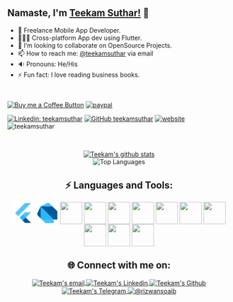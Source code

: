 ## Namaste, I'm [Teekam Suthar!](https://teekamsuthar.com) 🙏

- 📱 Freelance Mobile App Developer.
- 👨🏻‍💻 Cross-platform App dev using Flutter.
- 💼 I’m looking to collaborate on OpenSource Projects.
- 📫 How to reach me: [@teekamsuthar](mailto:contact@teekamsuthar.com) via email
- 🔉 Pronouns: He/His
- ⚡ Fun fact: I love reading business books.

<br/>

[<img alt="Buy me a Coffee Button" width=200 src="https://cdn.buymeacoffee.com/buttons/v2/default-yellow.png">](https://www.buymeacoffee.com/teekamsuthar)  [![paypal](https://www.paypalobjects.com/en_US/i/btn/btn_donateCC_LG.gif)](https://paypal.me/teekamsuthar) 
<p align="center">
  
<!-- 
[![Twitter: Teekam_Suthar](https://img.shields.io/twitter/follow/Teekam_Suthar?style=social)](https://twitter.com/Teekam_Suthar) -->
[![Linkedin: teekamsuthar](https://img.shields.io/badge/-teekamsuthar-blue?style=flat-square&logo=Linkedin&logoColor=white&link=https://www.linkedin.com/in/teekamsuthar/)](https://www.linkedin.com/in/teekamsuthar)
[![GitHub teekamsuthar](https://img.shields.io/github/followers/teekamsuthar?label=follow&style=social)](https://github.com/teekamsuthar)
[![website](https://img.shields.io/badge/PortfolioWebsite-teekamsuthar.com-2648ff?style=flat-square&logo=google-chrome)](https://teekamsuthar.com) 
<img src="https://komarev.com/ghpvc/?username=teekamsuthar&label=Views&color=blue&style=plastic" alt="teekamsuthar" /> 

</p>

<br>

<!-- <a href="https://github.com/teekamsuthar">
  <img align="center" src="https://github-readme-stats.vercel.app/api/top-langs/?username=teekamsuthar&theme=light&hide_langs_below=0" />
</a> -->
<p align="center">
  
  <a href="https://github.com/teekamsuthar">
  <img align="center" src="https://github-readme-stats.vercel.app/api?username=teekamsuthar&show_icons=true&theme=light&line_height=27" alt="Teekam's github stats"/>
  </a>
  <br>
  <img alt = "Top Languages" src="https://github-readme-stats.vercel.app/api/top-langs/?username=teekamsuthar&hide=html,css&hide_border=true&title_color=5391FE&text_color=555"/>

</p>

<p align="center"><h2 align="center">⚡ Languages and Tools:</h2></p>

<p align="center">
<img align="center" width="50" height="50" src="https://raw.githubusercontent.com/github/explore/80688e429a7d4ef2fca1e82350fe8e3517d3494d/topics/flutter/flutter.png">
<img align="center" width="50" height="50" src="https://raw.githubusercontent.com/github/explore/80688e429a7d4ef2fca1e82350fe8e3517d3494d/topics/dart/dart.png">
<img align="center" width="50" height="50" src="https://cdn.jsdelivr.net/gh/devicons/devicon/icons/vscode/vscode-original.svg">
<img align="center" width="50" height="50" src="https://cdn.jsdelivr.net/gh/devicons/devicon/icons/android/android-original.svg">
<img align="center" width="50" height="50" src="https://cdn.jsdelivr.net/gh/devicons/devicon/icons/jetbrains/jetbrains-plain.svg">
<img align="center" width="50" height="50" src="https://cdn.jsdelivr.net/gh/devicons/devicon/icons/java/java-original.svg">
<img align="center" width="50" height="50" src="https://cdn.jsdelivr.net/gh/devicons/devicon/icons/figma/figma-original.svg">
<img align="center" width="50" height="50" src="https://cdn.jsdelivr.net/gh/devicons/devicon/icons/python/python-original.svg">
<img align="center" width="50" height="50" src="https://cdn.jsdelivr.net/gh/devicons/devicon/icons/mysql/mysql-original.svg">
<img align="center" width="50" height="50" src="https://cdn.jsdelivr.net/gh/devicons/devicon/icons/firebase/firebase-plain.svg">
<img align="center" width="50" height="50" src="https://cdn.jsdelivr.net/gh/devicons/devicon/icons/git/git-original.svg">
<img align="center" width="50" height="50" src="https://cdn.jsdelivr.net/gh/devicons/devicon/icons/linux/linux-original.svg"> </p>

<p align="center"><h2 align="center">🌐 Connect with me on:</h2></p>

<p align="center">
  <a href="mailto:teekam.suthar1@gmail.com" target="blank">
    <img align="center" alt="Teekam's email" height="30" width="50" src="https://cdn.jsdelivr.net/npm/simple-icons@3.0.1/icons/gmail.svg" />
  </a>
<!--   <a href="https://twitter.com/Teekam_Suthar">
    <img align="center" alt="Teekam's Twitter" height="30" width="50" src="https://cdn.jsdelivr.net/npm/simple-icons@v3/icons/twitter.svg" />
  </a> -->
  <a href="https://linkedin.com/in/teekamsuthar">
    <img align="center" alt="Teekam's Linkedin" height="30" width="50" src="https://cdn.jsdelivr.net/npm/simple-icons@v3/icons/linkedin.svg" />
  </a>
  <a href="https://github.com/teekamsuthar">
    <img align="center" alt="Teekam's Github" height="30" width="50" src="https://cdn.jsdelivr.net/npm/simple-icons@v3/icons/github.svg"/>
  </a>
  <a href="https://t.me/teekamsuthar">
    <img align="center" alt="Teekam's Telegram" height="30" width="50" src="https://cdn.jsdelivr.net/npm/simple-icons@v3/icons/telegram.svg"/>
  </a>
<!--   <a href="https://instagram.com/teekamsuthar/">
    <img align="center" alt="Teekam's Instagram" height="30" width="50" src="https://cdn.jsdelivr.net/npm/simple-icons@v3/icons/instagram.svg"/>
  </a>
  <a href="https://www.facebook.com/imteekamsuthar/" target="blank"><img align="center" src="https://cdn.jsdelivr.net/npm/simple-icons@v3/icons/facebook.svg" alt="Teekam's Facebook" height="30" width="50" /></a> -->
  <a href="https://medium.com/@teekamsuthar" target="blank"><img align="center" src="https://cdn.jsdelivr.net/npm/simple-icons@3.0.1/icons/medium.svg" alt="@rizwansoaib" height="30" width="50" /></a>
</p>


